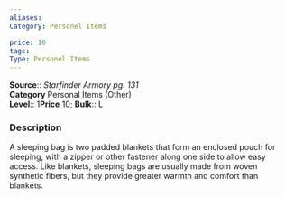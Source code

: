 ```yaml
---
aliases: 
Category: Personel Items

price: 10
tags: 
Type: Personel Items
---
```

**Source**:: _Starfinder Armory pg. 131_  
**Category** Personal Items (Other)  
**Level**:: 1**Price** 10; **Bulk**:: L

### Description

A sleeping bag is two padded blankets that form an enclosed pouch for sleeping, with a zipper or other fastener along one side to allow easy access. Like blankets, sleeping bags are usually made from woven synthetic fibers, but they provide greater warmth and comfort than blankets.
